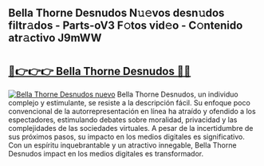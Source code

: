 ## Bella Thorne Desnudos N𝚞𝚎vos desn𝚞dos filtr𝚊dos - Parts-oV3 F𝚘tos vid𝚎o - C𝚘ntenido atr𝚊ctivo J9mWW

# <h2><a href="http://mb4nf2.tromn.icu/?c=Bella+Thorne+Desnudos">🔗👉👉👉 Bella Thorne Desnudos 🔗🔗</a></h2>

[![Bella Thorne Desnudos nuevo](https://i.imgur.com/pEAQMta.gif)](http://mb4nf2.tromn.icu/?c=Bella+Thorne+Desnudos)
Bella Thorne Desnudos, un individuo complejo y estimulante, se resiste a la descripción fácil. Su enfoque poco convencional de la autorrepresentación en línea ha atraído y ofendido a los espectadores, estimulando debates sobre moralidad, privacidad y las complejidades de las sociedades virtuales. A pesar de la incertidumbre de sus próximos pasos, su impacto en los medios digitales es significativo. Con un espíritu inquebrantable y un atractivo innegable, Bella Thorne Desnudos impact en los medios digitales es transformador.
